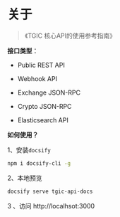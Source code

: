 # 关于

> 《TGIC 核心API的使用参考指南》

**接口类型**：

* Public REST API

* Webhook API

* Exchange JSON-RPC

* Crypto JSON-RPC

* Elasticsearch API

  

**如何使用？**

1、安装`docsify`

```bash
npm i docsify-cli -g
```

2、本地预览

```bash
docsify serve tgic-api-docs
```

3 、访问 http://localhsot:3000